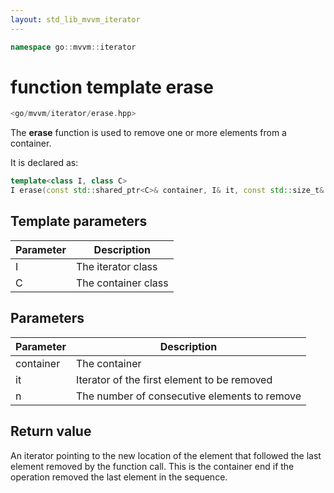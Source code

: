 ```yaml
---
layout: std_lib_mvvm_iterator
---
```


```c++
namespace go::mvvm::iterator
```

# function template erase

```c++
<go/mvvm/iterator/erase.hpp>
```

The **erase** function is used to remove one or more elements from a
container.

It is declared as:

```c++
template<class I, class C>
I erase(const std::shared_ptr<C>& container, I& it, const std::size_t& n);
```

## Template parameters

Parameter | Description
-|-
I|The iterator class
C|The container class

## Parameters

Parameter | Description
-|-
container|The container
it|Iterator of the first element to be removed
n|The number of consecutive elements to remove

## Return value

An iterator pointing to the new location of the element that followed the last
element removed by the function call. This is the container end if the operation
removed the last element in the sequence.
